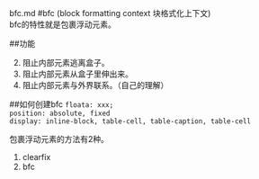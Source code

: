 bfc.md
#bfc
(block formatting context 块格式化上下文)  
bfc的特性就是包裹浮动元素。  

##功能

2. 阻止内部元素逃离盒子。  
3. 阻止内部元素从盒子里伸出来。  
4. 阻止内部元素与外界联系。（自己的理解）

##如何创建bfc
`floata: xxx;`  
`position: absolute, fixed`  
`display: inline-block, table-cell, table-caption, table-cell`  

















包裹浮动元素的方法有2种。  

1. clearfix  
2. bfc  


